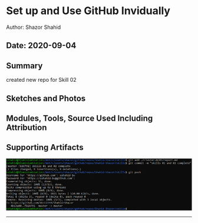 #  Set up and Use GitHub Invidually

Author: Shazor Shahid

Date: 2020-09-04
-----

## Summary
created new repo for Skill 02

## Sketches and Photos


## Modules, Tools, Source Used Including Attribution


## Supporting Artifacts

![Proof](./images/quest0_skill2_process.PNG)

-----
